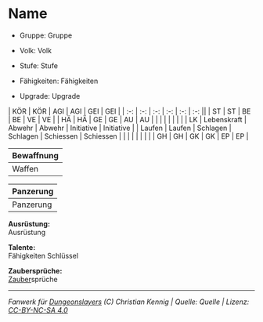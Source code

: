 # Name  
- Gruppe: Gruppe  
- Volk: Volk  
- Stufe: Stufe  
- Fähigkeiten: Fähigkeiten  

- Upgrade: Upgrade  

| KÖR    | KÖR         | AGI      | AGI      | GEI        | GEI        |
| :-: | :-: | :-: | :-: | :-: | :-: ||
| ST     | ST          | BE       | BE       | VE         | VE         |
| HÄ     | HÄ          | GE       | GE       | AU         | AU         |
|        |             |          |          |            |            |
| LK     | Lebenskraft | Abwehr   | Abwehr   | Initiative | Initiative |
| Laufen | Laufen      | Schlagen | Schlagen | Schiessen  | Schiessen  |
|        |             |          |          |            |            |
| GH     | GH          | GK       | GK       | EP         | EP         |


| Bewaffnung |
| --- |
| Waffen |


| Panzerung |
| --- |
| Panzerung |


**Ausrüstung:**  
Ausrüstung

**Talente:**  
Fähigkeiten Schlüssel


**Zaubersprüche:**  
[Zauber](/fanwerk/zauber/zauber.md)sprüche




___
*Fanwerk für [Dungeonslayers](https://www.dungeonslayers.net/) (C) Christian Kennig | Quelle: Quelle | Lizenz: [CC-BY-NC-SA 4.0](https://creativecommons.org/licenses/by-nc-sa/4.0/deed.de)*